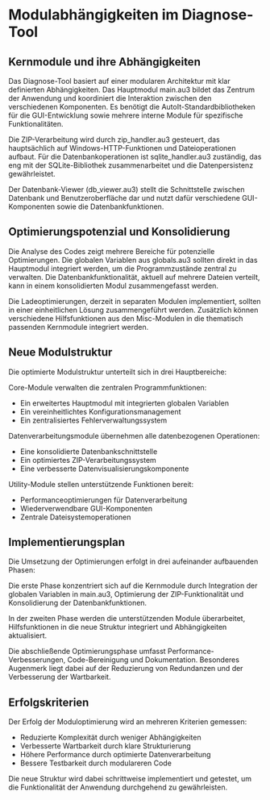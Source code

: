 # Modulabhängigkeiten im Diagnose-Tool

## Kernmodule und ihre Abhängigkeiten

Das Diagnose-Tool basiert auf einer modularen Architektur mit klar definierten Abhängigkeiten. Das Hauptmodul main.au3 bildet das Zentrum der Anwendung und koordiniert die Interaktion zwischen den verschiedenen Komponenten. Es benötigt die AutoIt-Standardbibliotheken für die GUI-Entwicklung sowie mehrere interne Module für spezifische Funktionalitäten.

Die ZIP-Verarbeitung wird durch zip_handler.au3 gesteuert, das hauptsächlich auf Windows-HTTP-Funktionen und Dateioperationen aufbaut. Für die Datenbankoperationen ist sqlite_handler.au3 zuständig, das eng mit der SQLite-Bibliothek zusammenarbeitet und die Datenpersistenz gewährleistet.

Der Datenbank-Viewer (db_viewer.au3) stellt die Schnittstelle zwischen Datenbank und Benutzeroberfläche dar und nutzt dafür verschiedene GUI-Komponenten sowie die Datenbankfunktionen.

## Optimierungspotenzial und Konsolidierung

Die Analyse des Codes zeigt mehrere Bereiche für potenzielle Optimierungen. Die globalen Variablen aus globals.au3 sollten direkt in das Hauptmodul integriert werden, um die Programmzustände zentral zu verwalten. Die Datenbankfunktionalität, aktuell auf mehrere Dateien verteilt, kann in einem konsolidierten Modul zusammengefasst werden.

Die Ladeoptimierungen, derzeit in separaten Modulen implementiert, sollten in einer einheitlichen Lösung zusammengeführt werden. Zusätzlich können verschiedene Hilfsfunktionen aus den Misc-Modulen in die thematisch passenden Kernmodule integriert werden.

## Neue Modulstruktur

Die optimierte Modulstruktur unterteilt sich in drei Hauptbereiche:

Core-Module verwalten die zentralen Programmfunktionen:
- Ein erweitertes Hauptmodul mit integrierten globalen Variablen
- Ein vereinheitlichtes Konfigurationsmanagement
- Ein zentralisiertes Fehlerverwaltungssystem

Datenverarbeitungsmodule übernehmen alle datenbezogenen Operationen:
- Eine konsolidierte Datenbankschnittstelle
- Ein optimiertes ZIP-Verarbeitungssystem
- Eine verbesserte Datenvisualisierungskomponente

Utility-Module stellen unterstützende Funktionen bereit:
- Performanceoptimierungen für Datenverarbeitung
- Wiederverwendbare GUI-Komponenten
- Zentrale Dateisystemoperationen

## Implementierungsplan

Die Umsetzung der Optimierungen erfolgt in drei aufeinander aufbauenden Phasen:

Die erste Phase konzentriert sich auf die Kernmodule durch Integration der globalen Variablen in main.au3, Optimierung der ZIP-Funktionalität und Konsolidierung der Datenbankfunktionen.

In der zweiten Phase werden die unterstützenden Module überarbeitet, Hilfsfunktionen in die neue Struktur integriert und Abhängigkeiten aktualisiert.

Die abschließende Optimierungsphase umfasst Performance-Verbesserungen, Code-Bereinigung und Dokumentation. Besonderes Augenmerk liegt dabei auf der Reduzierung von Redundanzen und der Verbesserung der Wartbarkeit.

## Erfolgskriterien

Der Erfolg der Moduloptimierung wird an mehreren Kriterien gemessen:
- Reduzierte Komplexität durch weniger Abhängigkeiten
- Verbesserte Wartbarkeit durch klare Strukturierung
- Höhere Performance durch optimierte Datenverarbeitung
- Bessere Testbarkeit durch modulareren Code

Die neue Struktur wird dabei schrittweise implementiert und getestet, um die Funktionalität der Anwendung durchgehend zu gewährleisten.